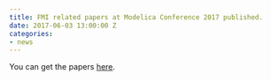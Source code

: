 ```yaml
---
title: FMI related papers at Modelica Conference 2017 published.
date: 2017-06-03 13:00:00 Z
categories:
- news
---
```


You can get the papers [here](http://fmi-standard.org/literature).

